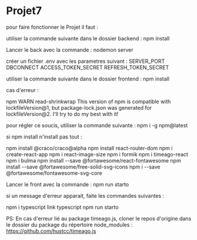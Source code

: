 # Projet7

pour faire fonctionner le Projet il faut :

utiliser la commande suivante dans le dossier backend : npm install

Lancer le back avec la commande : nodemon server

créer un fichier .env avec les parametres suivant : SERVER_PORT DBCONNECT ACCESS_TOKEN_SECRET REFRESH_TOKEN_SECRET

utiliser la commande suivante dans le dossier frontend : npm install

cas d'erreur :

npm WARN read-shrinkwrap This version of npm is compatible with lockfileVersion@1, but package-lock.json was generated for lockfileVersion@2. I'll try to do my best with it!

pour régler ce soucis, utiliser la commande suivante : npm i -g npm@latest

si npm install n'install pas tout :

npm install @craco/craco@alpha npm install react-router-dom npm i create-react-app npm i react-image-size npm i formik npm i timeago-react npm i bulma npm install --save @fortawesome/react-fontawesome npm install --save @fortawesome/free-solid-svg-icons npm i --save @fortawesome/fontawesome-svg-core

Lancer le front avec la commande : npm run starto

si un message d'erreur apparait, faite les commandes suivantes :

npm i typescript link typescript npm run starto

PS: En cas d'erreur lié au package timeago.js, cloner le repos d'origine dans le dossier du package du répertoire node_modules : https://github.com/hustcc/timeago.js
